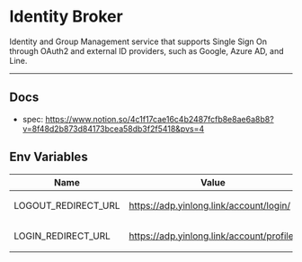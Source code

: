 # Identity Broker 

Identity and Group Management service that supports Single Sign On through OAuth2 and external ID providers,
such as Google, Azure AD, and Line.

---
## Docs
- spec: https://www.notion.so/4c1f17cae16c4b2487fcfb8e8ae6a8b8?v=8f48d2b873d84173bcea58db3f2f5418&pvs=4


## Env Variables
| Name                | Value                                     | Module   | Remarks |
|---------------------|-------------------------------------------|----------|---------|
| LOGOUT_REDIRECT_URL | https://adp.yinlong.link/account/login/   | Identity | 登出後的頁面  |
| LOGIN_REDIRECT_URL  | https://adp.yinlong.link/account/profile/ | Identity | 登入後的頁面  |
